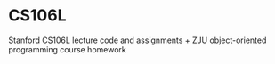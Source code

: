 # CS106L
Stanford CS106L lecture code and assignments + ZJU object-oriented programming course homework
